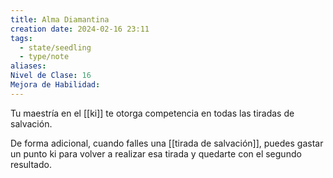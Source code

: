 ```yaml
---
title: Alma Diamantina
creation date: 2024-02-16 23:11
tags:
  - state/seedling
  - type/note
aliases: 
Nivel de Clase: 16
Mejora de Habilidad:
---
```

Tu maestría en el [[ki]] te otorga competencia en todas las tiradas de salvación.

De forma adicional, cuando falles una [[tirada de salvación]], puedes gastar un punto ki para volver a
realizar esa tirada y quedarte con el segundo resultado.


